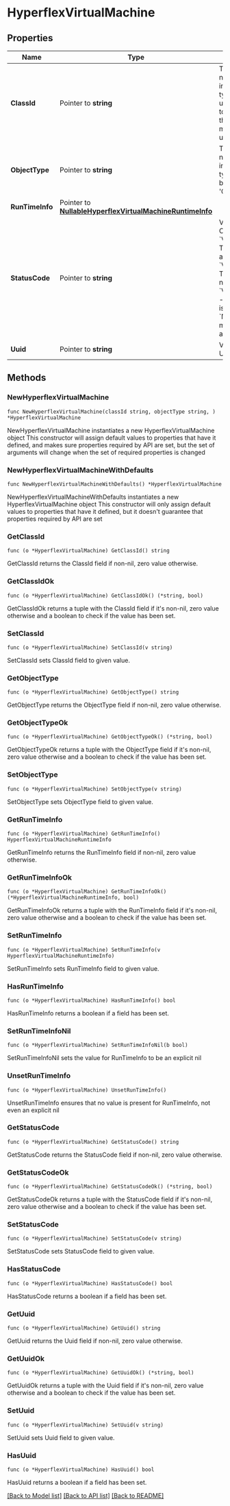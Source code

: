 # HyperflexVirtualMachine

## Properties

Name | Type | Description | Notes
------------ | ------------- | ------------- | -------------
**ClassId** | Pointer to **string** | The fully-qualified name of the instantiated, concrete type. This property is used as a discriminator to identify the type of the payload when marshaling and unmarshaling data. | [default to "hyperflex.VirtualMachine"]
**ObjectType** | Pointer to **string** | The fully-qualified name of the instantiated, concrete type. The value should be the same as the &#39;ClassId&#39; property. | [default to "hyperflex.VirtualMachine"]
**RunTimeInfo** | Pointer to [**NullableHyperflexVirtualMachineRuntimeInfo**](HyperflexVirtualMachineRuntimeInfo.md) |  | [optional] 
**StatusCode** | Pointer to **string** | Virtual Machine Status Code. * &#x60;VM_ACCESSIBLE&#x60; - This virtual machine is accessible. * &#x60;VM_INACCESSIBLE&#x60; - This virtual machine is not accessible. * &#x60;VM_NOT_SUPPORTED&#x60; - This virtual machine is not supported. * &#x60;NONE&#x60; - This virtual machine does not have a status code. | [optional] [readonly] [default to "VM_ACCESSIBLE"]
**Uuid** | Pointer to **string** | Virtual machine unique UUID. | [optional] [readonly] 

## Methods

### NewHyperflexVirtualMachine

`func NewHyperflexVirtualMachine(classId string, objectType string, ) *HyperflexVirtualMachine`

NewHyperflexVirtualMachine instantiates a new HyperflexVirtualMachine object
This constructor will assign default values to properties that have it defined,
and makes sure properties required by API are set, but the set of arguments
will change when the set of required properties is changed

### NewHyperflexVirtualMachineWithDefaults

`func NewHyperflexVirtualMachineWithDefaults() *HyperflexVirtualMachine`

NewHyperflexVirtualMachineWithDefaults instantiates a new HyperflexVirtualMachine object
This constructor will only assign default values to properties that have it defined,
but it doesn't guarantee that properties required by API are set

### GetClassId

`func (o *HyperflexVirtualMachine) GetClassId() string`

GetClassId returns the ClassId field if non-nil, zero value otherwise.

### GetClassIdOk

`func (o *HyperflexVirtualMachine) GetClassIdOk() (*string, bool)`

GetClassIdOk returns a tuple with the ClassId field if it's non-nil, zero value otherwise
and a boolean to check if the value has been set.

### SetClassId

`func (o *HyperflexVirtualMachine) SetClassId(v string)`

SetClassId sets ClassId field to given value.


### GetObjectType

`func (o *HyperflexVirtualMachine) GetObjectType() string`

GetObjectType returns the ObjectType field if non-nil, zero value otherwise.

### GetObjectTypeOk

`func (o *HyperflexVirtualMachine) GetObjectTypeOk() (*string, bool)`

GetObjectTypeOk returns a tuple with the ObjectType field if it's non-nil, zero value otherwise
and a boolean to check if the value has been set.

### SetObjectType

`func (o *HyperflexVirtualMachine) SetObjectType(v string)`

SetObjectType sets ObjectType field to given value.


### GetRunTimeInfo

`func (o *HyperflexVirtualMachine) GetRunTimeInfo() HyperflexVirtualMachineRuntimeInfo`

GetRunTimeInfo returns the RunTimeInfo field if non-nil, zero value otherwise.

### GetRunTimeInfoOk

`func (o *HyperflexVirtualMachine) GetRunTimeInfoOk() (*HyperflexVirtualMachineRuntimeInfo, bool)`

GetRunTimeInfoOk returns a tuple with the RunTimeInfo field if it's non-nil, zero value otherwise
and a boolean to check if the value has been set.

### SetRunTimeInfo

`func (o *HyperflexVirtualMachine) SetRunTimeInfo(v HyperflexVirtualMachineRuntimeInfo)`

SetRunTimeInfo sets RunTimeInfo field to given value.

### HasRunTimeInfo

`func (o *HyperflexVirtualMachine) HasRunTimeInfo() bool`

HasRunTimeInfo returns a boolean if a field has been set.

### SetRunTimeInfoNil

`func (o *HyperflexVirtualMachine) SetRunTimeInfoNil(b bool)`

 SetRunTimeInfoNil sets the value for RunTimeInfo to be an explicit nil

### UnsetRunTimeInfo
`func (o *HyperflexVirtualMachine) UnsetRunTimeInfo()`

UnsetRunTimeInfo ensures that no value is present for RunTimeInfo, not even an explicit nil
### GetStatusCode

`func (o *HyperflexVirtualMachine) GetStatusCode() string`

GetStatusCode returns the StatusCode field if non-nil, zero value otherwise.

### GetStatusCodeOk

`func (o *HyperflexVirtualMachine) GetStatusCodeOk() (*string, bool)`

GetStatusCodeOk returns a tuple with the StatusCode field if it's non-nil, zero value otherwise
and a boolean to check if the value has been set.

### SetStatusCode

`func (o *HyperflexVirtualMachine) SetStatusCode(v string)`

SetStatusCode sets StatusCode field to given value.

### HasStatusCode

`func (o *HyperflexVirtualMachine) HasStatusCode() bool`

HasStatusCode returns a boolean if a field has been set.

### GetUuid

`func (o *HyperflexVirtualMachine) GetUuid() string`

GetUuid returns the Uuid field if non-nil, zero value otherwise.

### GetUuidOk

`func (o *HyperflexVirtualMachine) GetUuidOk() (*string, bool)`

GetUuidOk returns a tuple with the Uuid field if it's non-nil, zero value otherwise
and a boolean to check if the value has been set.

### SetUuid

`func (o *HyperflexVirtualMachine) SetUuid(v string)`

SetUuid sets Uuid field to given value.

### HasUuid

`func (o *HyperflexVirtualMachine) HasUuid() bool`

HasUuid returns a boolean if a field has been set.


[[Back to Model list]](../README.md#documentation-for-models) [[Back to API list]](../README.md#documentation-for-api-endpoints) [[Back to README]](../README.md)


